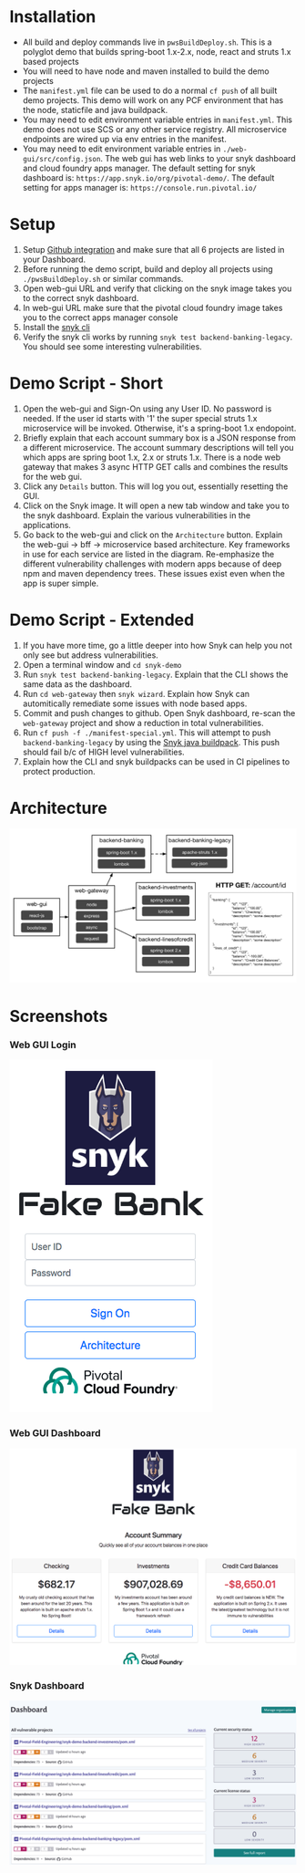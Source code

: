 # Installation
* All build and deploy commands live in `pwsBuildDeploy.sh`. 
This is a polyglot demo that builds spring-boot 1.x-2.x, node, react and struts 1.x based projects
* You will need to have node and maven installed to build the demo projects
* The `manifest.yml` file can be used to do a normal `cf push` of all built demo projects. This demo 
will work on any PCF environment that has the node, staticfile and java buildpack.
* You may need to edit environment variable entries in `manifest.yml`. This
demo does not use SCS or any other service registry. All microservice endpoints are wired up via env entries
in the manifest.
* You may need to edit environment variable entries in `./web-gui/src/config.json`. The web gui has web 
links to your snyk dashboard and cloud foundry apps manager. The default setting for snyk 
dashboard is: `https://app.snyk.io/org/pivotal-demo/`. The default setting for apps manager 
is: `https://console.run.pivotal.io/`

# Setup
1. Setup [Github integration](https://app.snyk.io/org/pivotal-demo/integrations) and make sure that all 6 projects are listed in your Dashboard. 
1. Before running the demo script, build and deploy all projects using `./pwsBuildDeploy.sh` or similar commands.
1. Open web-gui URL and verify that clicking on the snyk image takes you to the correct snyk dashboard. 
1. In web-gui URL make sure that the pivotal cloud foundry image takes you to the correct apps manager console
1. Install the [snyk cli](https://snyk.io/docs/using-snyk)
1. Verify the snyk cli works by running `snyk test backend-banking-legacy`. You should see some interesting vulnerabilities.

# Demo Script - Short
1. Open the web-gui and Sign-On using any User ID. No password is needed. If the user id starts with '1' the super special
struts 1.x microservice will be invoked. Otherwise, it's a spring-boot 1.x endopoint.
1. Briefly explain that each account summary box is a JSON response from a different microservice. The account summary
descriptions will tell you which apps are spring boot 1.x, 2.x or struts 1.x. There is a node web gateway that makes 3 async HTTP GET calls
and combines the results for the web gui.
1. Click any `Details` button. This will log you out, essentially resetting the GUI.
1. Click on the Snyk image. It will open a new tab window and take you to the snyk dashboard. Explain the various 
vulnerabilities in the applications. 
1. Go back to the web-gui and click on the `Architecture` button. Explain the web-gui -> bff -> microservice based architecture. Key frameworks
in use for each service are listed in the diagram. Re-emphasize the different vulnerability challenges
with modern apps because of deep npm and maven dependency trees. These issues exist even when the app is super simple.

# Demo Script - Extended
1. If you have more time, go a little deeper into how Snyk can help you not only see but address vulnerabilities.
1. Open a terminal window and `cd snyk-demo`
1. Run `snyk test backend-banking-legacy`. Explain that the CLI shows the same data as the dashboard.
1. Run `cd web-gateway` then `snyk wizard`. Explain how Snyk can automitically remediate some issues with node based apps.
1. Commit and push changes to github. Open Snyk dashboard, re-scan the `web-gateway` project and show a reduction in 
total vulnerabilities.
1. Run `cf push -f ./manifest-special.yml`. This will attempt to push `backend-banking-legacy` by using the [Snyk java buildpack](https://github.com/AH7/java-buildpack).
This push should fail b/c of HIGH level vulnerabilities. 
1. Explain how the CLI and snyk buildpacks can be used in CI pipelines to protect production.

# Architecture 
![Demo Architecture](fake-bank-architecture.png) 

# Screenshots
### Web GUI Login 
![Web GUI Login](web-gui-login.png)

### Web GUI Dashboard
![Web GUI Dashboard](web-gui-dashboard.png) 
### Snyk Dashboard
![Snyk Dashboard](snyk-dashboard.png) 

